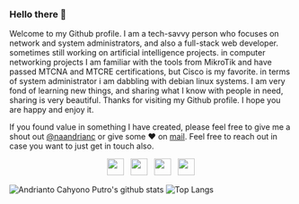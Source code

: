 ### Hello there 👋

Welcome to my Github profile.
I am a tech-savvy person who focuses on network and system administrators, and also a full-stack web developer. sometimes still working on artificial intelligence projects. in computer networking projects I am familiar with the tools from MikroTik and have passed MTCNA and MTCRE certifications, but Cisco is my favorite. in terms of system administrator i am dabbling with debian linux systems. I am very fond of learning new things, and sharing what I know with people in need, sharing is very beautiful.
Thanks for visiting my Github profile. I hope you are happy and enjoy it. 

If you found value in something I have created, please feel free to give me a shout out [@naandrianc](https://twitter.com/naandrianc/) or give some ♥ on [mail](mailto:andri.c.putro@gmail.com). Feel free to reach out in case you want to just get in touch also.

<p align='center'>
<a href="https://www.linkedin.com/in/putroandrianto/"><img height="30" src="https://github.com/singhkshitij/singhkshitij/blob/master/linkedin.png?raw=true"></a>&nbsp;&nbsp;
<a href="https://twitter.com/naandrianc"><img height="30" src="https://github.com/singhkshitij/singhkshitij/blob/master/twitter.png?raw=true"></a>&nbsp;&nbsp;
<a href="https://www.instagram.com/thecakto/"><img height="30" src="https://github.com/singhkshitij/singhkshitij/blob/master/instagram.png?raw=true"></a>&nbsp;&nbsp;
<a href="mailto:andri.c.putro@gmail.com"><img height="30" src="https://github.com/singhkshitij/singhkshitij/blob/master/mail.png?raw=true"></a>
</p>

![Andrianto Cahyono Putro's github stats](https://github-readme-stats.vercel.app/api?username=naandrianc&hide=contribs,prs&show_icons=true&hide_border=true&title_color=000)
![Top Langs](https://github-readme-stats.vercel.app/api/top-langs/?username=naandrianc&layout=compact&hide_border=true)
